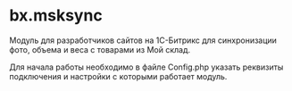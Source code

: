 # bx.msksync
Модуль для разработчиков сайтов на 1С-Битрикс для синхронизации фото, объема и веса с товарами из Мой склад.

Для начала работы необходимо в файле Config.php указать реквизиты подключения и настройки с которыми работает модуль.
